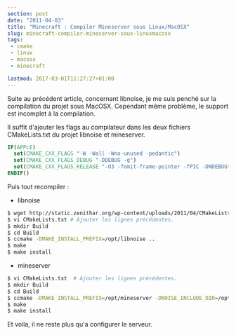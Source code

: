 ```yaml
---
section: post
date: "2011-04-03"
title: "Minecraft : Compiler Mineserver sous Linux/MacOSX"
slug: minecraft-compiler-mineserver-sous-linuxmacosx
tags:
 - cmake
 - linux
 - macosx
 - minecraft

lastmod: 2017-03-01T11:27:27+01:00
---
```


Suite au précédent article, concernant libnoise, je me suis penché sur la compilation du projet sous MacOSX. Cependant même problème, le support est incomplet à la compilation.

Il suffit d'ajouter les flags au compilateur dans les deux fichiers CMakeLists.txt du projet libnoise et mineserver.

``` cmake
IF(APPLE)
  set(CMAKE_CXX_FLAGS "-W -Wall -Wno-unused -pedantic")
  set(CMAKE_CXX_FLAGS_DEBUG "-DDEBUG -g")
  set(CMAKE_CXX_FLAGS_RELEASE "-O3 -fomit-frame-pointer -fPIC -DNDEBUG")
ENDIF()
```

Puis tout recompiler :

- libnoise
``` sh
$ wget http://static.zenithar.org/wp-content/uploads/2011/04/CMakeLists.txt
$ vi CMakeLists.txt # Ajouter les lignes précédentes.
$ mkdir Build
$ cd Build
$ ccmake -DMAKE_INSTALL_PREFIX=/opt/libnoise ..
$ make
$ make install
```
- mineserver
```sh
$ vi CMakeLists.txt  # Ajouter les lignes précédentes.
$ mkdir Build
$ cd Build
$ ccmake -DMAKE_INSTALL_PREFIX=/opt/mineserver -DNOISE_INCLUDE_DIR=/opt/libnoise/include -DNOISE_LIBRARY=/opt/libnoise/lib/libnoise-static.a ..
$ make
$ make install
```

Et voila, il ne reste plus qu'a configurer le serveur.
